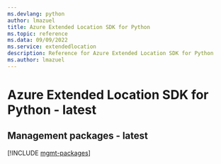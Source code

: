 ```yaml
---
ms.devlang: python
author: lmazuel
title: Azure Extended Location SDK for Python
ms.topic: reference
ms.data: 09/09/2022
ms.service: extendedlocation
description: Reference for Azure Extended Location SDK for Python
ms.author: lmazuel
---
```

# Azure Extended Location SDK for Python - latest

## Management packages - latest
[!INCLUDE [mgmt-packages](extended-location-mgmt-index.md)]